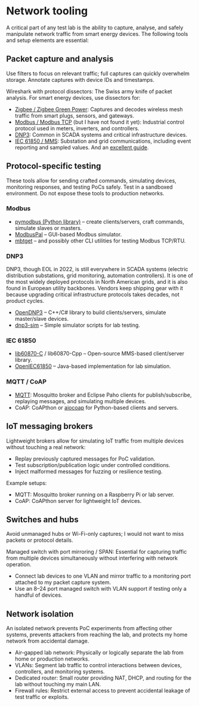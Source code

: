 # Network tooling

A critical part of any test lab is the ability to capture, analyse, and safely manipulate network traffic from smart 
energy devices. The following tools and setup elements are essential:

## Packet capture and analysis

Use filters to focus on relevant traffic; full captures can quickly overwhelm storage. Annotate captures with device IDs and timestamps.

Wireshark with protocol dissectors: The Swiss army knife of packet analysis. For smart energy devices, use dissectors for:
- [Zigbee / Zigbee Green Power](https://www.wireshark.org/docs/wsar_html/packet-zbee_8h_source.html): Captures and decodes wireless mesh traffic from smart plugs, sensors, and gateways.  
- [Modbus / Modbus TCP](https://osqa-ask.wireshark.org/questions/9547/does-wireshark-support-modbustcp/) (but I have not found it yet): Industrial control protocol used in meters, inverters, and controllers.  
- [DNP3](https://www.wireshark.org/docs/dfref/d/dnp3.html): Common in SCADA systems and critical infrastructure devices.  
- [IEC 61850 / MMS](https://github.com/robidev/iec61850-dissector): Substation and grid communications, including event reporting and sampled values. And an [excellent guide](https://www.mz-automation.de/12345/analysis-with-wireshark/).

## Protocol-specific testing

These tools allow for sending crafted commands, simulating devices, monitoring responses, and testing PoCs safely. 
Test in a sandboxed environment. Do not expose these tools to production networks.

### Modbus

- [pymodbus (Python library)](https://pymodbus.readthedocs.io/en/latest/) – create clients/servers, craft commands, simulate slaves or masters.  
- [ModbusPal](https://github.com/SCADA-LTS/ModbusPal) – GUI-based Modbus simulator.  
- [mbtget](https://github.com/sourceperl/mbtget) – and possibly other CLI utilities for testing Modbus TCP/RTU.  

### DNP3

DNP3, though EOL in 2022, is still everywhere in SCADA systems (electric distribution substations, grid monitoring, 
automation controllers). It is one of the most widely deployed protocols in North American grids, and it is also found 
in European utility backbones. Vendors keep shipping gear with it because upgrading critical infrastructure protocols 
takes decades, not product cycles.

- [OpenDNP3](https://github.com/dnp3/opendnp3) – C++/C# library to build clients/servers, simulate master/slave devices. 
- [dnp3-sim](https://freyrscada.github.io/dnp3-client-master-simulator/) – Simple simulator scripts for lab testing.  

### IEC 61850

- [lib60870-C](https://github.com/mz-automation/lib60870) / lib60870-Cpp – Open-source MMS-based client/server library.  
- [OpenIEC61850](https://www.openmuc.org/iec-61850/) – Java-based implementation for lab simulation.  

### MQTT / CoAP

- [MQTT](https://mqtt.org/): Mosquitto broker and Eclipse Paho clients for publish/subscribe, replaying messages, and simulating multiple devices.  
- CoAP: CoAPthon or [aiocoap](https://aiocoap.readthedocs.io/en/latest/) for Python-based clients and servers.

## IoT messaging brokers

Lightweight brokers allow for simulating IoT traffic from multiple devices without touching a real network:

- Replay previously captured messages for PoC validation.  
- Test subscription/publication logic under controlled conditions.  
- Inject malformed messages for fuzzing or resilience testing.  

Example setups:  
- MQTT: Mosquitto broker running on a Raspberry Pi or lab server.  
- CoAP: CoAPthon server for lightweight IoT devices.

## Switches and hubs

Avoid unmanaged hubs or Wi-Fi-only captures; I would not want to miss packets or protocol details.

Managed switch with port mirroring / SPAN: Essential for capturing traffic from multiple devices simultaneously without interfering with network operation.  
- Connect lab devices to one VLAN and mirror traffic to a monitoring port attached to my packet capture system.  
- Use an 8–24 port managed switch with VLAN support if testing only a handful of devices.  

## Network isolation

An isolated network prevents PoC experiments from affecting other systems, prevents attackers from reaching the lab, 
and protects my home network from accidental damage.

- Air-gapped lab network: Physically or logically separate the lab from home or production networks.  
- VLANs: Segment lab traffic to control interactions between devices, controllers, and monitoring systems.  
- Dedicated router: Small router providing NAT, DHCP, and routing for the lab without touching my main LAN.  
- Firewall rules: Restrict external access to prevent accidental leakage of test traffic or exploits.